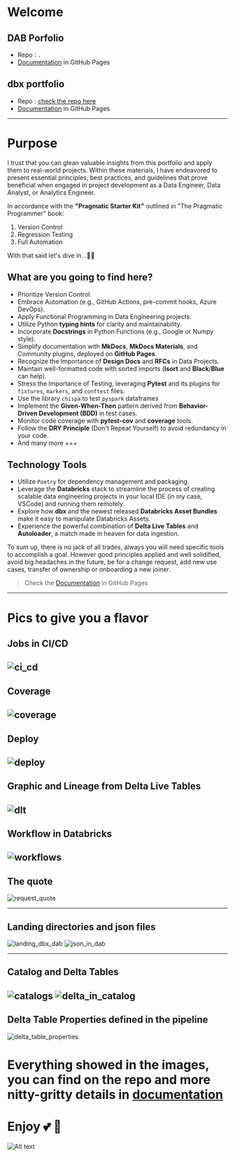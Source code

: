 # Welcome

## DAB Porfolio
- Repo : `.`
- [Documentation](https://doug-pires.github.io/quotes_dba) in GitHub Pages

## dbx portfolio
- Repo : [ check the repo here](https://github.com/doug-pires/quotes_dbx)
- [Documentation](https://doug-pires.github.io/quotes_dbx/) in GitHub Pages



---

# Purpose

I trust that you can glean valuable insights from this portfolio and apply them to real-world projects. Within these materials, I have endeavored to present essential principles, best practices, and guidelines that prove beneficial when engaged in project development as a Data Engineer, Data Analyst, or Analytics Engineer.

In accordance with the **"Pragmatic Starter Kit"** outlined in "The Pragmatic Programmer" book:
1. Version Control
2. Regression Testing
3. Full Automation

With that said let's dive in...🏊‍♂️

## What are you going to find here?

- Prioritize Version Control.
- Embrace Automation (e.g., GitHub Actions, pre-commit hooks, Azure DevOps).
- Apply Functional Programming in Data Engineering projects.
- Utilize Python **typing hints** for clarity and maintainability.
- Incorporate **Docstrings** in Python Functions (e.g., Google or Numpy style).
- Simplify documentation with **MkDocs**, **MkDocs Materials**, and Community plugins, deployed on **GitHub Pages**.
- Recognize the Importance of **Design Docs** and **RFCs** in Data Projects.
- Maintain well-formatted code with sorted imports (**Isort** and **Black**/**Blue** can help).
- Stress the Importance of Testing, leveraging **Pytest** and its plugins for `fixtures`, `markers`, and `conftest` files.
- Use the library `chispa` to test `pyspark` dataframes
- Implement the **Given-When-Then** pattern derived from **Behavior-Driven Development (BDD)** in test cases.
- Monitor code coverage with **pytest-cov** and **coverage** tools.
- Follow the **DRY Principle** (Don't Repeat Yourself) to avoid redundancy in your code.
- And many more +++

## Technology Tools

- Utilize `Poetry` for dependency management and packaging.
- Leverage the **Databricks** stack to streamline the process of creating scalable data engineering projects in your local IDE (in my case, VSCode) and running them remotely.
- Explore how **dbx** and the newest released **Databricks Asset Bundles** make it easy to manipulate Databricks Assets.
- Experience the powerful combination of **Delta Live Tables** and **Autoloader**, a match made in heaven for data ingestion.


To sum up, there is no jack of all trades, always you will need specific tools to accomplish a goal.
However good principles applied and well solidified, avoid big headaches in the future, be for a change request, add new use cases, transfer of ownership or onboarding a new joiner.

> Check the [Documentation](https://doug-pires.github.io/quotes_dbx/) in GitHub Pages


---

# Pics to give you a flavor

## Jobs in CI/CD

![ci_cd](./docs/assets/ci_cd.png)
---
## Coverage
![coverage](./docs/assets/coverage.png)
---
## Deploy
![deploy](./docs/assets/deploy.png)
---
## Graphic and Lineage from Delta Live Tables
![dlt](./docs/assets/delta_live_tables.png)
---
## Workflow in Databricks
![workflows](./docs/assets/workflow.png)
---
## The quote
![request_quote](./docs/assets/extract_quote.png)

---
## Landing directories and json files
![landing_dbx_dab](./docs/assets/landing_dbx_dab.png)
![json_in_dab](./docs/assets/json_quotes_dab.png)

---
## Catalog and Delta Tables
![catalogs](./docs/assets/catalogs.png)
![delta_in_catalog](./docs/assets/quotes_dab.png)
---
## Delta Table Properties defined in the pipeline
![delta_table_properties](./docs/assets/delta_properties.png)


# Everything showed in the images, you can find on the repo and more nitty-gritty details in [documentation]()
# Enjoy  💕 💞




![Alt text](image.png)